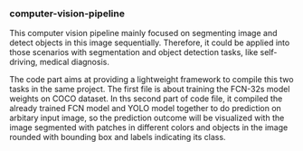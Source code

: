 ### computer-vision-pipeline

This computer vision pipeline mainly focused on segmenting image and detect objects in this image sequentially. Therefore, it could be applied into those scenarios with segmentation and object detection tasks, like self-driving, medical diagnosis.

The code part aims at providing a lightweight framework to compile this two tasks in the same project. The first file is about training the FCN-32s model weights on COCO dataset. In ths second part of code file, it compiled the already trained FCN model and YOLO model together to do prediction on arbitary input image, so the prediction outcome will be visualized with the image segmented with patches in different colors and objects in the image rounded with bounding box and labels indicating its class.
